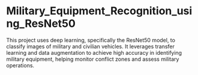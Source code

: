 # Military_Equipment_Recognition_using_ResNet50
This project uses deep learning, specifically the ResNet50 model, to classify images of military and civilian vehicles. It leverages transfer learning and data augmentation to achieve high accuracy in identifying military equipment, helping monitor conflict zones and assess military operations.
